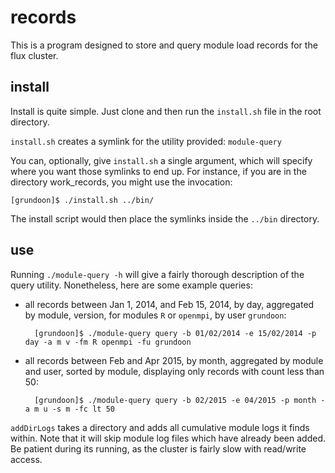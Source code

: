 records
=======
This is a program designed to store and query module load records for the flux cluster. 

install
-------
Install is quite simple. Just clone and then run the `install.sh` file in the root directory. 

`install.sh` creates a symlink for the utility provided: `module-query`

You can, optionally, give `install.sh` a single argument, which will specify where you want those symlinks to end up. For instance, if you are in the directory work_records, you might use the invocation:

    [grundoon]$ ./install.sh ../bin/

The install script would then place the symlinks inside the `../bin` directory.

use
---
Running `./module-query -h` will give a fairly thorough description of the query utility. Nonetheless, here are some example queries:
* all records between Jan 1, 2014, and Feb 15, 2014, by day, aggregated by module, version, for modules `R` or `openmpi`, by user `grundoon`:

        [grundoon]$ ./module-query query -b 01/02/2014 -e 15/02/2014 -p day -a m v -fm R openmpi -fu grundoon

* all records between Feb and Apr 2015, by month, aggregated by module and user, sorted by module, displaying only records with count less than 50:

        [grundoon]$ ./module-query query -b 02/2015 -e 04/2015 -p month -a m u -s m -fc lt 50

`addDirLogs` takes a directory and adds all cumulative module logs it finds within. Note that it will skip module log files which have already been added. Be patient during its running, as the cluster is fairly slow with read/write access.
